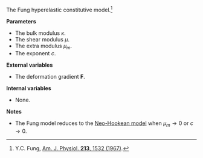 The Fung hyperelastic constitutive model.[^1]

**Parameters**
- The bulk modulus $`\kappa`$.
- The shear modulus $`\mu`$.
- The extra modulus $`\mu_m`$.
- The exponent $`c`$.

**External variables**
- The deformation gradient $`\mathbf{F}`$.

**Internal variables**
- None.

**Notes**
- The Fung model reduces to the [Neo-Hookean model](super::NeoHookean) when $`\mu_m\to 0`$ or $`c\to 0`$.

[^1]: Y.C. Fung, [Am. J. Physiol. **213**, 1532 (1967)](https://doi.org/10.1152/ajplegacy.1967.213.6.1532).

